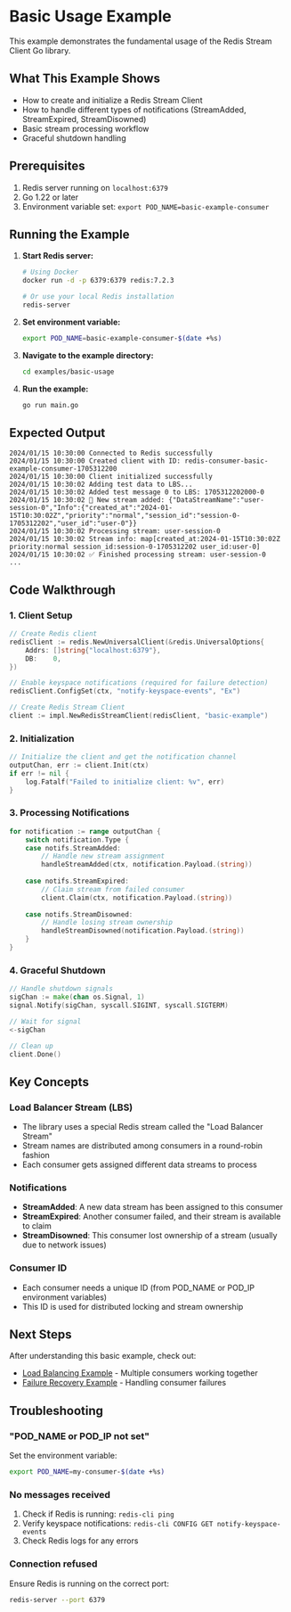 # Basic Usage Example

This example demonstrates the fundamental usage of the Redis Stream Client Go library.

## What This Example Shows

- How to create and initialize a Redis Stream Client
- How to handle different types of notifications (StreamAdded, StreamExpired, StreamDisowned)
- Basic stream processing workflow
- Graceful shutdown handling

## Prerequisites

1. Redis server running on `localhost:6379`
2. Go 1.22 or later
3. Environment variable set: `export POD_NAME=basic-example-consumer`

## Running the Example

1. **Start Redis server:**
   ```bash
   # Using Docker
   docker run -d -p 6379:6379 redis:7.2.3
   
   # Or use your local Redis installation
   redis-server
   ```

2. **Set environment variable:**
   ```bash
   export POD_NAME=basic-example-consumer-$(date +%s)
   ```

3. **Navigate to the example directory:**
   ```bash
   cd examples/basic-usage
   ```

4. **Run the example:**
   ```bash
   go run main.go
   ```

## Expected Output

```
2024/01/15 10:30:00 Connected to Redis successfully
2024/01/15 10:30:00 Created client with ID: redis-consumer-basic-example-consumer-1705312200
2024/01/15 10:30:00 Client initialized successfully
2024/01/15 10:30:02 Adding test data to LBS...
2024/01/15 10:30:02 Added test message 0 to LBS: 1705312202000-0
2024/01/15 10:30:02 🎉 New stream added: {"DataStreamName":"user-session-0","Info":{"created_at":"2024-01-15T10:30:02Z","priority":"normal","session_id":"session-0-1705312202","user_id":"user-0"}}
2024/01/15 10:30:02 Processing stream: user-session-0
2024/01/15 10:30:02 Stream info: map[created_at:2024-01-15T10:30:02Z priority:normal session_id:session-0-1705312202 user_id:user-0]
2024/01/15 10:30:02 ✅ Finished processing stream: user-session-0
...
```

## Code Walkthrough

### 1. Client Setup

```go
// Create Redis client
redisClient := redis.NewUniversalClient(&redis.UniversalOptions{
    Addrs: []string{"localhost:6379"},
    DB:    0,
})

// Enable keyspace notifications (required for failure detection)
redisClient.ConfigSet(ctx, "notify-keyspace-events", "Ex")

// Create Redis Stream Client
client := impl.NewRedisStreamClient(redisClient, "basic-example")
```

### 2. Initialization

```go
// Initialize the client and get the notification channel
outputChan, err := client.Init(ctx)
if err != nil {
    log.Fatalf("Failed to initialize client: %v", err)
}
```

### 3. Processing Notifications

```go
for notification := range outputChan {
    switch notification.Type {
    case notifs.StreamAdded:
        // Handle new stream assignment
        handleStreamAdded(ctx, notification.Payload.(string))
        
    case notifs.StreamExpired:
        // Claim stream from failed consumer
        client.Claim(ctx, notification.Payload.(string))
        
    case notifs.StreamDisowned:
        // Handle losing stream ownership
        handleStreamDisowned(notification.Payload.(string))
    }
}
```

### 4. Graceful Shutdown

```go
// Handle shutdown signals
sigChan := make(chan os.Signal, 1)
signal.Notify(sigChan, syscall.SIGINT, syscall.SIGTERM)

// Wait for signal
<-sigChan

// Clean up
client.Done()
```

## Key Concepts

### Load Balancer Stream (LBS)
- The library uses a special Redis stream called the "Load Balancer Stream"
- Stream names are distributed among consumers in a round-robin fashion
- Each consumer gets assigned different data streams to process

### Notifications
- **StreamAdded**: A new data stream has been assigned to this consumer
- **StreamExpired**: Another consumer failed, and their stream is available to claim
- **StreamDisowned**: This consumer lost ownership of a stream (usually due to network issues)

### Consumer ID
- Each consumer needs a unique ID (from POD_NAME or POD_IP environment variables)
- This ID is used for distributed locking and stream ownership

## Next Steps

After understanding this basic example, check out:
- [Load Balancing Example](../load-balancing/) - Multiple consumers working together
- [Failure Recovery Example](../failure-recovery/) - Handling consumer failures

## Troubleshooting

### "POD_NAME or POD_IP not set"
Set the environment variable:
```bash
export POD_NAME=my-consumer-$(date +%s)
```

### No messages received
1. Check if Redis is running: `redis-cli ping`
2. Verify keyspace notifications: `redis-cli CONFIG GET notify-keyspace-events`
3. Check Redis logs for any errors

### Connection refused
Ensure Redis is running on the correct port:
```bash
redis-server --port 6379
```
